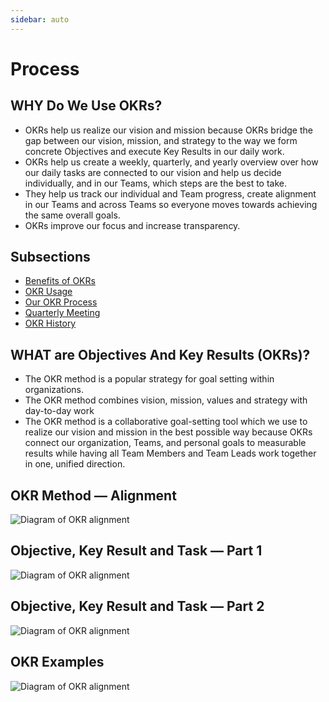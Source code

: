 ```yaml
---
sidebar: auto
---
```


# Process

## WHY Do We Use OKRs?

-   OKRs help us realize our vision and mission because OKRs bridge the gap between our vision, mission, and strategy to the way we form concrete Objectives and execute Key Results in our daily work.
-   OKRs help us create a weekly, quarterly, and yearly overview over how our daily tasks are connected to our vision and help us decide individually, and in our Teams, which steps are the best to take.
-   They help us track our individual and Team progress, create alignment in our Teams and across Teams so everyone moves towards achieving the same overall goals.
-   OKRs improve our focus and increase transparency.

## Subsections

-   [Benefits of OKRs](benefits-of-okrs)
-   [OKR Usage](okr-usage)
-   [Our OKR Process](okr-process)
-   [Quarterly Meeting](quarterly-meeting)
-   [OKR History](okr-history)

## WHAT are Objectives And Key Results (OKRs)?

-   The OKR method is a popular strategy for goal setting within organizations.
-   The OKR method combines vision, mission, values and strategy with day-to-day work
-   The OKR method is a collaborative goal-setting tool which we use to realize our vision and mission in the best possible way because OKRs connect our organization, Teams, and personal goals to measurable results while having all Team Members and Team Leads work together in one, unified direction.

## OKR Method — Alignment

![Diagram of OKR alignment](/okr-alignment.png)

## Objective, Key Result and Task — Part 1

![Diagram of OKR alignment](/okr-part-1.png)

## Objective, Key Result and Task — Part 2

![Diagram of OKR alignment](/okr-part-2.png)

## OKR Examples

![Diagram of OKR alignment](/okr-alignment.png)

